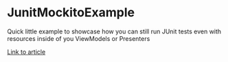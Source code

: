 # JunitMockitoExample

Quick little example to showcase how you can still run JUnit tests even with resources inside of you ViewModels or Presenters

[Link to article](https://medium.com/@patrykpoborca/junit-testing-and-android-dependencies-e65e66afce61)

